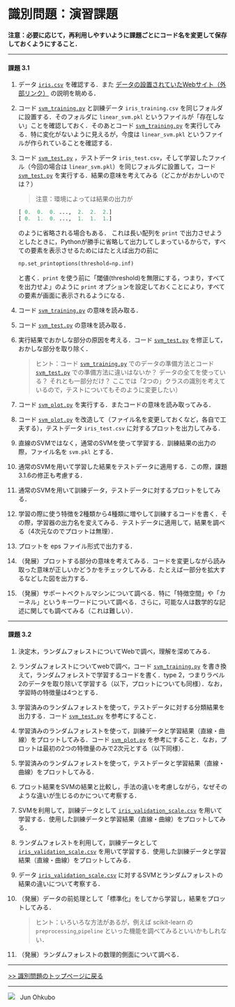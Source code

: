 # 識別問題：演習課題

**注意：必要に応じて，再利用しやすいように課題ごとにコード名を変更して保存しておくようにすること．**

***
#### 課題 3.1
1. データ [`iris.csv`](./iris.csv) を確認する．また [データの設置されていたWebサイト（外部リンク）](https://archive.ics.uci.edu/ml/datasets/Iris) の説明を眺める．
1. コード [`svm_training.py`](./svm_training.py) と訓練データ `iris_training.csv` を同じフォルダに設置する．そのフォルダに `linear_svm.pkl` というファイルが「存在しない」ことを確認しておく．そのあとコード [`svm_training.py`](./svm_training.py) を実行してみる．特に変化がないように見えるが，今度は `linear_svm.pkl` というファイルが作られていることを確認する．
1. コード [`svm_test.py`](./svm_test.py) ，テストデータ `iris_test.csv`，そして学習したファイル（今回の場合は `linear_svm.pkl`）を同じフォルダに設置して，コード [`svm_test.py`](./svm_test.py) を実行する．結果の意味を考えてみる（どこかがおかしいのでは？）

    > 注意：環境によっては結果の出力が

    ```python
    [ 0.  0.  0. ...,  2.  2.  2.]
    [ 0.  1.  0. ...,  1.  1.  1.]
    ```

    のように省略される場合もある．
    これは長い配列を `print` で出力させようとしたときに，Pythonが勝手に省略して出力してしまっているからで，すべての要素を表示させるためにはたとえば出力の前に

    ```python
    np.set_printoptions(threshold=np.inf)
    ```

    と書く．`print` を使う前に「閾値(threshold)を無限にする，つまり，すべてを出力せよ」のように `print` オプションを設定しておくことにより，すべての要素が画面に表示されるようになる．

1. コード [`svm_training.py`](./svm_training.py) の意味を読み取る．
1. コード [`svm_test.py`](./svm_test.py) の意味を読み取る．
1. 実行結果でおかしな部分の原因を考える．コード [`svm_test.py`](./svm_test.py) を修正して，おかしな部分を取り除く．

    > ヒント：コード [`svm_training.py`](./svm_training.py) でのデータの準備方法とコード [`svm_test.py`](./svm_test.py) での準備方法に違いはないか？ データの全てを使っている？ それとも一部分だけ？ ここでは「2つの」クラスの識別を考えているので，テストについてもそのように変更したい）

1. コード [`svm_plot.py`](./svm_plot.py) を実行する．またコードの意味を読み取ってみる．
1. コード [`svm_plot.py`](./svm_plot.py) を改造して（ファイル名を変更しておくなど，各自で工夫する），テストデータ `iris_test.csv` に対するプロットを出力してみる．
1. 直線のSVMではなく，通常のSVMを使って学習する．訓練結果の出力の際，ファイル名を `svm.pkl` とする．
1. 通常のSVMを用いて学習した結果をテストデータに適用する．この際，課題3.1.6の修正も考慮する．
1. 通常のSVMを用いて訓練データ，テストデータに対するプロットをしてみる．
1. 学習の際に使う特徴を2種類から4種類に増やして訓練するコードを書く．その際，学習器の出力名を変えてみる．テストデータに適用して，結果を調べる（4次元なのでプロットは無理）．
1. プロットを eps ファイル形式で出力する．
1. （発展）プロットする部分の意味を考えてみる．コードを変更しながら読み取った意味が正しいかどうかをチェックしてみる．たとえば一部分を拡大するなどした図を出力する．
1. （発展）サポートベクトルマシンについて調べる．特に「特徴空間」や「カーネル」というキーワードについて調べる．さらに，可能な人は数学的な記述に関しても調べてみる（これは難しい）．

***
#### 課題 3.2
1. 決定木，ランダムフォレストについてWebで調べ，理解を深めてみる．
1. ランダムフォレストについてwebで調べ，コード [`svm_training.py`](./svm_training.py) を書き換えて，ランダムフォレストで学習するコードを書く．type 2，つまりラベル2のデータを取り除いて学習する（以下，プロットについても同様）．なお，学習時の特徴量は4つとする．
1. 学習済みのランダムフォレストを使って，テストデータに対する分類結果を出力する．コード [`svm_test.py`](./svm_test.py) を参考にすること．
1. 学習済みのランダムフォレストを使って，訓練データと学習結果（直線・曲線）をプロットしてみる．コード [`svm_plot.py`](./svm_plot.py) を参考にすること．なお，プロットは最初の2つの特徴量のみで2次元とする（以下同様）．
1. 学習済みのランダムフォレストを使って，テストデータと学習結果（直線・曲線）をプロットしてみる．
1. プロット結果をSVMの結果と比較し，手法の違いを考慮しながら，なぜそのような違いが生じるのかについて考察する．
1. SVMを利用して，訓練データとして [`iris_validation_scale.csv`](./iris_validation_scale.csv) を用いて学習する．使用した訓練データと学習結果（直線・曲線）をプロットしてみる．
1. ランダムフォレストを利用して，訓練データとして [`iris_validation_scale.csv`](./iris_validation_scale.csv) を用いて学習する．使用した訓練データと学習結果（直線・曲線）をプロットしてみる．
1. データ [`iris_validation_scale.csv`](./iris_validation_scale.csv) に対するSVMとランダムフォレストの結果の違いについて考察する．
1. （発展）データの前処理として「標準化」をしてから学習し，結果をプロットしてみる．

    > ヒント：いろいろな方法があるが，例えば scikit-learn の `preprocessing`,`pipeline` といった機能を調べてみるといいかもしれない．

1. （発展）ランダムフォレストの数理的側面について調べる．

***
[>> 識別問題のトップページに戻る](./README.md)
***
<img src="https://i.creativecommons.org/l/by-nc-sa/4.0/88x31.png"> &nbsp; Jun Ohkubo
